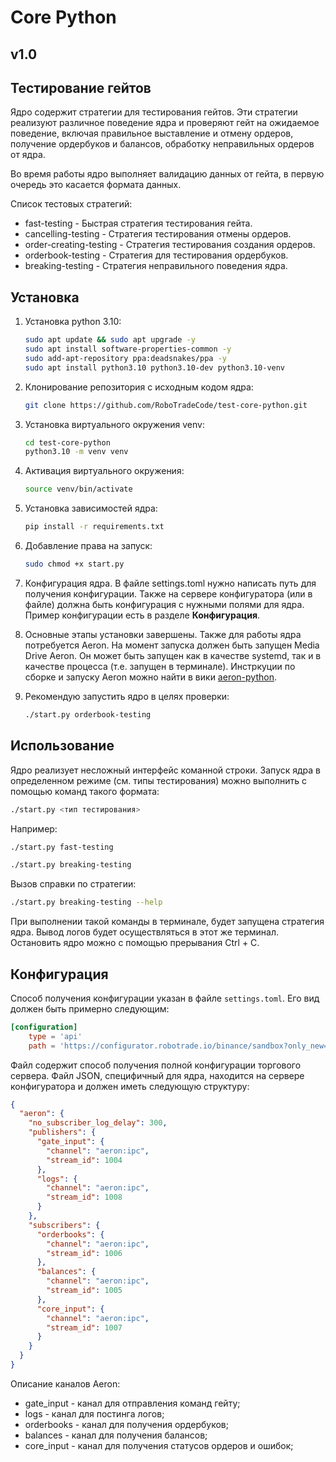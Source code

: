 # Core Python
## v1.0
## Тестирование гейтов

Ядро содержит стратегии для тестирования гейтов. Эти стратегии реализуют различное поведение ядра и проверяют гейт на ожидаемое поведение, включая правильное выставление и отмену ордеров, получение ордербуков и балансов, обработку неправильных ордеров от ядра.

Во время работы ядро выполняет валидацию данных от гейта, в первую очередь это касается формата данных. 

Список тестовых стратегий:

*   fast-testing           - Быстрая стратегия тестирования гейта.
*   cancelling-testing     - Стратегия тестирования отмены ордеров.
*   order-creating-testing - Стратегия тестирования создания ордеров.
*   orderbook-testing      - Стратегия для тестирования ордербуков.
*   breaking-testing       - Стратегия неправильного поведения ядра.
	
## Установка

1. Установка python 3.10:
    ```bash
    sudo apt update && sudo apt upgrade -y
    sudo apt install software-properties-common -y
    sudo add-apt-repository ppa:deadsnakes/ppa -y
    sudo apt install python3.10 python3.10-dev python3.10-venv
    ```

2. Клонирование репозитория с исходным кодом ядра:
	```bash
	git clone https://github.com/RoboTradeCode/test-core-python.git
	```
	
3. Установка виртуального окружения venv:
	```bash
	cd test-core-python
	python3.10 -m venv venv
	```
4. Активация виртуального окружения:
	```bash
	source venv/bin/activate
	```

5. Установка зависимостей ядра:
	```bash
	pip install -r requirements.txt
	```
6. Добавление права на запуск:

	```bash
	sudo chmod +x start.py
	```
 
7. Конфигурация ядра. В файле settings.toml нужно написать путь для получения конфигурации. Также на сервере конфигуратора (или в файле) должна быть конфигурация с нужными полями для ядра. Пример конфигурации есть в разделе **Конфигурация**.

8. Основные этапы установки завершены. Также для работы ядра потребуется Aeron. На момент запуска должен быть запущен Media Drive Aeron. Он может быть запущен как в качестве systemd, так и в качестве процесса (т.е. запущен в терминале). Инстркуции по сборке и запуску Aeron можно найти в вики [aeron-python](https://github.com/RoboTradeCode/aeron-python/wiki/%D0%A3%D1%81%D1%82%D0%B0%D0%BD%D0%BE%D0%B2%D0%BA%D0%B0-Aeron).

9. Рекомендую запустить ядро в целях проверки:
	```bash
	./start.py orderbook-testing
	```
	
## Использование
Ядро реализует несложный интерфейс команной строки. Запуск ядра в определенном режиме (см. типы тестирования) можно выполнить с помощью команд такого формата:

```bash
./start.py <тип тестирования>
```

Например:
```bash
./start.py fast-testing 
```
```bash
./start.py breaking-testing
```

Вызов справки по стратегии:
```bash
./start.py breaking-testing --help
```

При выполнении такой команды в терминале, будет запущена стратегия ядра. Вывод логов будет осуществляться в этот же терминал. Остановить ядро можно с помощью прерывания Ctrl + C.


## Конфигурация
Способ получения конфигурации указан в файле `settings.toml`. Его вид должен быть примерно следующим:

```toml
[configuration]
    type = 'api'
    path = 'https://configurator.robotrade.io/binance/sandbox?only_new=false'
```
Файл содержит способ получения полной конфигурации торгового сервера. Файл JSON, специфичный для ядра, находится на сервере конфигуратора и должен иметь следующую структуру:

```json
{
  "aeron": {
    "no_subscriber_log_delay": 300,
    "publishers": {
      "gate_input": {
        "channel": "aeron:ipc",
        "stream_id": 1004
      },
      "logs": {
        "channel": "aeron:ipc",
        "stream_id": 1008
      }
    },
    "subscribers": {
      "orderbooks": {
        "channel": "aeron:ipc",
        "stream_id": 1006
      },
      "balances": {
        "channel": "aeron:ipc",
        "stream_id": 1005
      },
      "core_input": {
        "channel": "aeron:ipc",
        "stream_id": 1007
      }
    }
  }
}
```
Описание каналов Aeron:

* gate_input - канал для отправления команд гейту;
* logs - канал для постинга логов;
* orderbooks - канал для получения ордербуков;
* balances - канал для получения балансов;
* core_input - канал для получения статусов ордеров и ошибок;

### 
